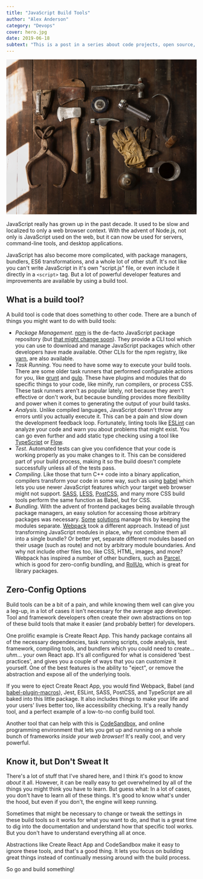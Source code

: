 ```yaml
---
title: "JavaScript Build Tools"
author: "Alex Anderson"
category: "Devops"
cover: hero.jpg
date: 2019-06-18
subtext: "This is a post in a series about code projects, open source, build tools, and deployment."
---
```


![Hero](hero.jpg)

JavaScript really has grown up in the past decade. It used to be slow and localized to only a web browser context. With the advent of Node.js, not only is JavaScript used on the web, but it can now be used for servers, command-line tools, and desktop applications.

JavaScript has also become more complicated, with package managers, bundlers, ES6 transformations, and a whole lot of other stuff. It's not like you can't write JavaScript in it's own "script.js" file, or even include it directly in a `<script>` tag. But a lot of powerful developer features and improvements are available by using a build tool.

## What is a build tool?

A build tool is code that does something to other code. There are a bunch of things you might want to do with build tools:

- _Package Management_. [npm](https://www.npmjs.com) is the de-facto JavaScript package repository (but [that might change soon](https://github.com/entropic-dev/entropic)). They provide a CLI tool which you can use to download and manage JavaScript packages which other developers have made available. Other CLIs for the npm registry, like [yarn](https://yarnpkg.com/en/), are also available.
- _Task Running_. You need to have some way to execute your build tools. There are some older task runners that performed configurable actions for you, like [grunt](https://gruntjs.com) and [gulp](https://gulpjs.com). These have plugins and modules that do specific things to your code, like minify, run compilers, or process CSS. These task runners aren't as popular lately, not because they aren't effective or don't work, but because bundling provides more flexibility and power when it comes to generating the output of your build tasks.
- _Analysis_. Unlike compiled languages, JavaScript doesn't throw any errors until you actually execute it. This can be a pain and slow down the development feedback loop. Fortunately, linting tools like [ESLint](https://eslint.org) can analyze your code and warn you about problems that might exist. You can go even further and add static type checking using a tool like [TypeScript](https://www.typescriptlang.org) or [Flow](https://flow.org).
- _Test_. Automated tests can give you confidence that your code is working properly as you make changes to it. This can be considered part of your build process, making it so the build doesn't complete successfully unless all of the tests pass.
- _Compiling_. Like those that turn C++ code into a binary application, compilers transform your code in some way, such as using [babel](https://babeljs.io) which lets you use newer JavaScript features which your target web browser might not support. [SASS](https://sass-lang.com), [LESS](http://lesscss.org), [PostCSS](https://postcss.org), and many more CSS build tools perform the same function as Babel, but for CSS.
- _Bundling_. With the advent of frontend packages being available through package managers, an easy solution for accessing those arbitrary packages was necessary. [Some](https://github.com/pikapkg/web) [solutions](https://github.com/systemjs/systemjs) manage this by keeping the modules separate. [Webpack](https://webpack.js.org) took a different approach. Instead of just transforming JavaScript modules in place, why not combine them all into a single bundle? Or better yet, separate different modules based on their usage (such as route) and not by arbitrary module boundaries. And why not include other files too, like CSS, HTML, images, and more? Webpack has inspired a number of other bundlers, such as [Parcel](https://parceljs.org), which is good for zero-config bundling, and [RollUp](https://www.npmjs.com/package/rollup), which is great for library packages.

## Zero-Config Options

Build tools can be a bit of a pain, and while knowing them well can give you a leg-up, in a lot of cases it isn't necessary for the average app developer. Tool and framework developers often create their own abstractions on top of these build tools that make it easier (and probably better) for developers.

One prolific example is Create React App. This handy package contains all of the necessary dependencies, task running scripts, code analysis, test framework, compiling tools, and bundlers which you could need to create... _uhm_... your own React app. It's all configured for what is considered 'best practices', and gives you a couple of ways that you can customize it yourself. One of the best features is the ability to "eject", or remove the abstraction and expose all of the underlying tools.

If you were to eject Create React App, you would find Webpack, Babel (and [babel-plugin-macros](https://github.com/kentcdodds/babel-plugin-macros)), Jest, ESLint, SASS, PostCSS, and TypeScript are all baked into this little package. It also includes things to make your life and your users' lives better too, like accessibility checking. It's a really handy tool, and a perfect example of a low-to-no config build tool.

Another tool that can help with this is [CodeSandbox](https://codesandbox.io), and online programming environment that lets you get up and running on a whole bunch of frameworks _inside your web browser!_ It's really cool, and very powerful.

## Know it, but Don't Sweat It

There's a lot of stuff that I've shared here, and I think it's good to know _about_ it all. However, it can be really easy to get overwhelmed by all of the things you might think you have to learn. But guess what: In a lot of cases, you don't have to learn all of these things. It's good to know what's under the hood, but even if you don't, the engine will keep running.

Sometimes that might be necessary to change or tweak the settings in these build tools so it works for what you want to do, and that is a great time to dig into the documentation and understand how that specific tool works. But you don't have to understand everything all at once.

Abstractions like Create React App and CodeSandbox make it easy to ignore these tools, and that's a good thing. It lets you focus on building great things instead of continually messing around with the build process.

So go and build something!
